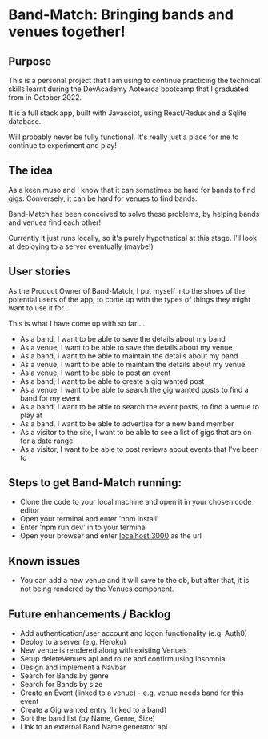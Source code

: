 # Band-Match: Bringing bands and venues together!

## Purpose
This is a personal project that I am using to continue practicing the technical skills learnt during the DevAcademy Aotearoa bootcamp that I graduated from in October 2022.

It is a full stack app, built with Javascipt, using React/Redux and a Sqlite database.

Will probably never be fully functional. It's really just a place for me to continue to experiment and play!


## The idea
As a keen muso and I know that it can sometimes be hard for bands to find gigs.
Conversely, it can be hard for venues to find bands.

Band-Match has been conceived to solve these problems, by helping bands and venues find each other!

Currently it just runs locally, so it's purely hypothetical at this stage.  I'll look at deploying to a server eventually (maybe!)

## User stories
As the Product Owner of Band-Match, I put myself into the shoes of the potential users of the app, to come up with the types of things they might want to use it for.

This is what I have come up with so far ...

* As a band, I want to be able to save the details about my band
* As a venue, I want to be able to save the details about my venue
* As a band, I want to be able to maintain the details about my band
* As a venue, I want to be able to maintain the details about my venue
* As a venue, I want to be able to post an event
* As a band, I want to be able to create a gig wanted post
* As a venue, I want to be able to search the gig wanted posts to find a band for my event
* As a band, I want to be able to search the event posts, to find a venue to play at
* As a band, I want to be able to advertise for a new band member
* As a visitor to the site, I want to be able to see a list of gigs that are on for a date range
* As a visitor, I want to be able to post reviews about events that I've been to


## Steps to get Band-Match running:

* Clone the code to your local machine and open it in your chosen code editor
* Open your terminal and enter 'npm install'
* Enter 'npm run dev' in to your terminal
* Open your browser and enter [localhost:3000](localhost:3000) as the url

## Known issues
* You can add a new venue and it will save to the db, but after that, it is not being rendered by the Venues component.

## Future enhancements / Backlog
* Add authentication/user account and logon functionality (e.g. Auth0)
* Deploy to a server (e.g. Heroku)
* New venue is rendered along with existing Venues
* Setup deleteVenues api and route and confirm using Insomnia
* Design and implement a Navbar
* Search for Bands by genre
* Search for Bands by size
* Create an Event (linked to a venue) - e.g. venue needs band for this event
* Create a Gig wanted entry (linked to a band)
* Sort the band list (by Name, Genre, Size)
* Link to an external Band Name generator api





